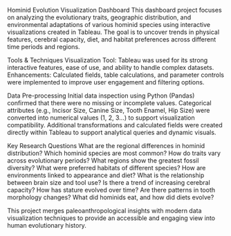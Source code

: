 Hominid Evolution Visualization Dashboard
This dashboard project focuses on analyzing the evolutionary traits, geographic distribution, and environmental adaptations of various hominid species using interactive visualizations created in Tableau. The goal is to uncover trends in physical features, cerebral capacity, diet, and habitat preferences across different time periods and regions.

 
 Tools & Techniques
Visualization Tool: Tableau was used for its strong interactive features, ease of use, and ability to handle complex datasets.
Enhancements: Calculated fields, table calculations, and parameter controls were implemented to improve user engagement and filtering options.
 

 Data Pre-processing
Initial data inspection using Python (Pandas) confirmed that there were no missing or incomplete values.
Categorical attributes (e.g., Incisor Size, Canine Size, Tooth Enamel, Hip Size) were converted into numerical values (1, 2, 3…) to support visualization compatibility.
Additional transformations and calculated fields were created directly within Tableau to support analytical queries and dynamic visuals.


Key Research Questions
What are the regional differences in hominid distribution?
Which hominid species are most common?
How do traits vary across evolutionary periods?
What regions show the greatest fossil diversity?
What were preferred habitats of different species?
How are environments linked to appearance and diet?
What is the relationship between brain size and tool use?
Is there a trend of increasing cerebral capacity?
How has stature evolved over time?
Are there patterns in tooth morphology changes?
What did hominids eat, and how did diets evolve?


This project merges paleoanthropological insights with modern data visualization techniques to provide an accessible and engaging view into human evolutionary history.
